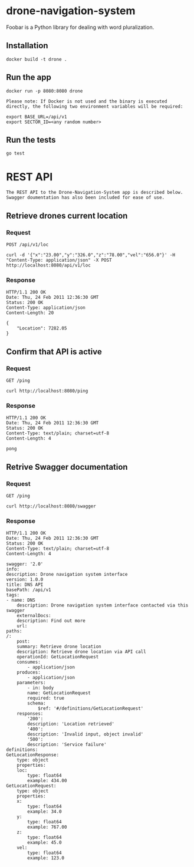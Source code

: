# drone-navigation-system

Foobar is a Python library for dealing with word pluralization.

## Installation

    docker build -t drone .

## Run the app

    docker run -p 8080:8080 drone

    Please note: If Docker is not used and the binary is executed directly, the following two environment variables will be required:

    export BASE_URL=/api/v1
    export SECTOR_ID=<any random number>

## Run the tests

    go test

# REST API

    The REST API to the Drone-Navigation-System app is described below.
    Swagger doumentation has also been included for ease of use.

## Retrieve drones current location

### Request

`POST /api/v1/loc`

    curl -d '{"x":"23.00","y":"326.0","z":"78.00","vel":"656.0"}' -H "Content-Type: application/json" -X POST http://localhost:8080/api/v1/loc

### Response

    HTTP/1.1 200 OK
    Date: Thu, 24 Feb 2011 12:36:30 GMT
    Status: 200 OK
    Content-Type: application/json
    Content-Length: 20

    {
        "Location": 7282.05
    }

## Confirm that API is active

### Request

`GET /ping`

    curl http://localhost:8080/ping

### Response

    HTTP/1.1 200 OK
    Date: Thu, 24 Feb 2011 12:36:30 GMT
    Status: 200 OK
    Content-Type: text/plain; charset=utf-8
    Content-Length: 4

    pong

## Retrive Swagger documentation

### Request

`GET /ping`

    curl http://localhost:8080/swagger

### Response

    HTTP/1.1 200 OK
    Date: Thu, 24 Feb 2011 12:36:30 GMT
    Status: 200 OK
    Content-Type: text/plain; charset=utf-8
    Content-Length: 4

    swagger: '2.0'
    info:
    description: Drone navigation system interface
    version: 1.0.0
    title: DNS API
    basePath: /api/v1
    tags:
    - name: DNS
        description: Drone navigation system interface contacted via this swagger
        externalDocs:
        description: Find out more
        url: 
    paths:
    /:
        post:
        summary: Retrieve drone location
        description: Retrieve drone location via API call
        operationId: GetLocationRequest
        consumes:
            - application/json
        produces:
            - application/json
        parameters:
            - in: body
            name: GetLocationRequest
            required: true
            schema:
                $ref: '#/definitions/GetLocationRequest'
        responses:
            '200':
            description: 'Location retrieved'
            '400':
            description: 'Invalid input, object invalid'
            '500':
            description: 'Service failure'
    definitions:
    GetLocationResponse:
        type: object
        properties:
        loc:
            type: float64
            example: 434.00
    GetLocationRequest:
        type: object
        properties:
        x:
            type: float64
            example: 34.0
        y:
            type: float64
            example: 767.00
        z:
            type: float64
            example: 45.0
        vel:
            type: float64
            example: 123.0

